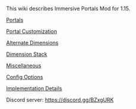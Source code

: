 
This wiki describes Immersive Portals Mod for 1.15.

[Portals](https://github.com/qouteall/ImmersivePortalsMod/wiki/Portals)

[Portal Customization](https://github.com/qouteall/ImmersivePortalsMod/wiki/Portal-Customization)

[Alternate Dimensions](https://github.com/qouteall/ImmersivePortalsMod/wiki/Alternate-Dimensions)

[Dimension Stack](https://github.com/qouteall/ImmersivePortalsMod/wiki/Dimension-Stack)

[Miscellaneous](https://github.com/qouteall/ImmersivePortalsMod/wiki/Miscellaneous)

[Config Options](https://github.com/qouteall/ImmersivePortalsMod/wiki/Config-Options)

[Implementation Details](https://github.com/qouteall/ImmersivePortalsMod/wiki/Implementation-Details)

Discord server: https://discord.gg/BZxgURK